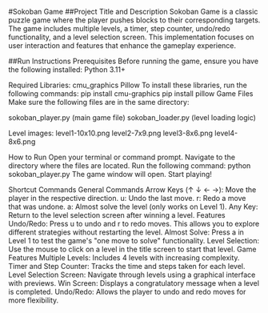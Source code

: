 
#Sokoban Game
##Project Title and Description
Sokoban Game is a classic puzzle game where the player pushes blocks to their corresponding targets. The game includes multiple levels, a timer, step counter, undo/redo functionality, and a level selection screen. This implementation focuses on user interaction and features that enhance the gameplay experience.

##Run Instructions
Prerequisites
Before running the game, ensure you have the following installed:
Python 3.11+


Required Libraries:
cmu_graphics
Pillow
To install these libraries, run the following commands:
pip install cmu-graphics
pip install pillow
Game Files
Make sure the following files are in the same directory:

sokoban_player.py (main game file)
sokoban_loader.py (level loading logic)

Level images:
level1-10x10.png
level2-7x9.png
level3-8x6.png
level4-8x6.png


How to Run
Open your terminal or command prompt.
Navigate to the directory where the files are located.
Run the following command:
python sokoban_player.py
The game window will open. Start playing!

Shortcut Commands
General Commands
Arrow Keys (↑ ↓ ← →): Move the player in the respective direction.
u: Undo the last move.
r: Redo a move that was undone.
a: Almost solve the level (only works on Level 1).
Any Key: Return to the level selection screen after winning a level.
Features
Undo/Redo: Press u to undo and r to redo moves. This allows you to explore different strategies without restarting the level.
Almost Solve: Press a in Level 1 to test the game's "one move to solve" functionality.
Level Selection: Use the mouse to click on a level in the title screen to start that level.
Game Features
Multiple Levels: Includes 4 levels with increasing complexity.
Timer and Step Counter: Tracks the time and steps taken for each level.
Level Selection Screen: Navigate through levels using a graphical interface with previews.
Win Screen: Displays a congratulatory message when a level is completed.
Undo/Redo: Allows the player to undo and redo moves for more flexibility.
